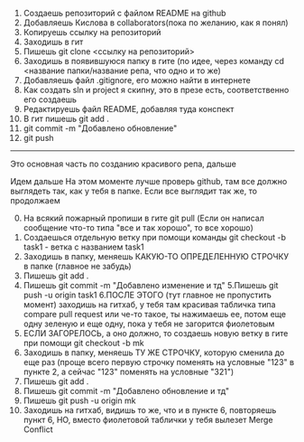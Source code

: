 1. Создаешь репозиторий с файлом README на github
2. Добавляешь Кислова в collaborators(пока по желанию, как я понял)
2. Копируешь ссылку на репозиторий
3. Заходишь в гит
4. Пишешь git clone <ссылку на репозиторий>
5. Заходишь в появившуюся папку в гите (по идее, через команду cd <название папки/название репа, что одно и то же)
6. Добавляешь файл .gitignore, его можно найти в интернете
7. Как создать sln и project я скипну, это в презе есть, соответственно его создаешь
8. Редактируешь файл README, добавляя туда конспект
9. В гит пишешь git add .
10. git commit -m "Добавлено обновление"
11. git push
--------------------------------
Это основная часть по созданию красивого репа, дальше

Идем дальше
На этом моменте лучше проверь github, там все должно выглядеть так, как у тебя в папке. Если все выглядит так же, то продолжаем

0. На всякий пожарный пропиши в гите git pull (Если он написал сообщение что-то типа "все и так хорошо", то все хорошо)
1. Создаешься отдельную ветку при помощи команды git checkout -b task1 - ветка с названием task1
2. Заходишь в папку, меняешь КАКУЮ-ТО ОПРЕДЕЛЕННУЮ СТРОЧКУ в папке (главное не забудь)
3. Пишешь git add .
4. Пишешь git commit -m "Добавлено изменение и тд"
5.Пишешь git push -u origin task1
6.ПОСЛЕ ЭТОГО (тут главное не пропустить момент) заходишь на гитхаб, у тебя там красивая табличка типа compare pull request или че-то такое, ты нажимаешь ее, потом еще одну зеленую и еще одну, пока у тебя не загорится фиолетовым
7. ЕСЛИ ЗАГОРЕЛОСЬ, а оно должно, то создаешь новую ветку в гите при помощи git checkout -b mk
8. Заходишь в папку, меняешь ТУ ЖЕ СТРОЧКУ, которую сменила до еще раз (проще всего первую строчку поменять на условные "123" в пункте 2, а сейчас "123" поменять на условные "321")
9. Пишешь git add .
10. Пишешь git commit -m "Добавлено обновление и тд"
11. Пишешь git push -u origin mk
12. Заходишь на гитхаб, видишь то же, что и в пункте 6, повторяешь пункт 6, НО, вместо фиолетовой таблички у тебя вылезет Merge Conflict